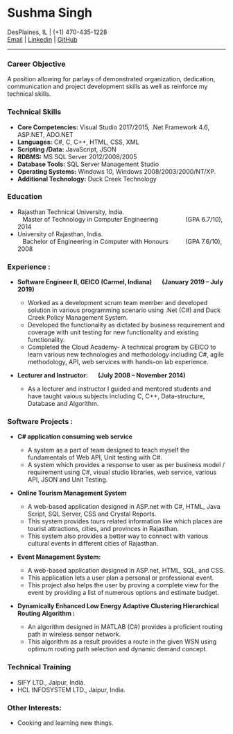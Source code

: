 # **Sushma Singh**
DesPlaines, IL | (+1) 470-435-1228 <br>
[Email](mailto:sushma2511@gmail.com) | [Linkedin](https://www.linkedin.com/in/sushma-s-026888132) | [GitHub](https://github.com/Ersushma/CV/edit/gh-pages/README.md)
___
### **Career Objective**
A position allowing for parlays of demonstrated organization, dedication, communication and project development skills as well as reinforce my technical skills. <br>

### **Technical Skills**
- **Core Competencies:** Visual Studio 2017/2015, .Net Framework 4.6, ASP.NET, ADO.NET 
- **Languages:**			C#, C, C++, HTML, CSS, XML
- **Scripting /Data:**			JavaScript, JSON
- **RDBMS:**				MS SQL Server 2012/2008/2005 
- **Database Tools:**			SQL Server Management Studio
- **Operating Systems:**		Windows 10, Windows 2008/2003/2000/NT/XP. 
- **Additional Technology:**		Duck Creek Technology   

### **Education** 
- Rajasthan Technical University, India.  
&nbsp;&nbsp; Master of Technology in Computer Engineering  &nbsp;&nbsp;&nbsp;&nbsp;&nbsp;&nbsp;&nbsp;&nbsp;&nbsp;&nbsp;&nbsp;&nbsp;&nbsp;&nbsp; (GPA 6.7/10), 2014
- University of Rajasthan, India.   
&nbsp;&nbsp; Bachelor of Engineering in Computer with Honours  &nbsp;&nbsp;&nbsp;&nbsp;&nbsp;&nbsp;&nbsp;&nbsp; (GPA 7.6/10), 2008  

### **Experience** : 
* **Software Engineer II, GEICO (Carmel, Indiana)	   	  &nbsp;&nbsp;&nbsp;&nbsp;&nbsp; (January 2019 – July 2019)**
  * Worked as a development scrum team member and developed solution in various programming scenario using .Net (C#) and Duck Creek Policy Management System.
  * Developed the functionality as dictated by business requirement and coverage with unit testing for new functionality and existing functionality.
  * Completed the Cloud Academy- A technical program by GEICO to learn various new technologies and methodology including C#, agile methodology, API, web services with hands-on  lab experience.
  
* **Lecturer and Instructor:  &nbsp;&nbsp;&nbsp;&nbsp;&nbsp; (July 2008 – November 2014)**  
  * As a lecturer and instructor I guided and mentored students and have taught vaious subjects including C, C++, Data-structure, Database and Algorithm. 		  

### **Software Projects** : 
* **C# application consuming web service**
  * A system  as a part of team designed to teach myself the fundamentals of Web API, Unit testing with C#.
  * A system which provides a response to user as per business model / requirement using C#, visual studio libraries, web service, various API, JSON and Unit Testing.

* **Online Tourism Management System**
  * A web-based application designed in ASP.net with C#, HTML, Java Script, SQL Server, CSS and Crystal Reports.
  * This system provides tours related information like which places are tourist attractions, cities, and provinces in Rajasthan.
  * This system also provides a better way to connect with various cultural events in different cities of Rajasthan.
  
* **Event Management System:**
  * A web-based application designed in ASP.net, HTML, SQL, and CSS.
  * This application lets a user plan a personal or professional event.
  * This project also helps the user by proving a complete view for the event by providing a list of numerous options and estimate budget.  
  
* **Dynamically Enhanced Low Energy Adaptive Clustering Hierarchical Routing Algorithm :**
   * An algorithm designed in MATLAB (C#) provides a proficient routing path in wireless sensor network.
   * This algorithm as a result provides a route in the given WSN using optimum routing path selection and dynamic demand concept.

### **Technical Training**
  * SIFY LTD., Jaipur, India.
  * HCL INFOSYSTEM LTD., Jaipur, India.  

 
### **Other Interests:**
  * Cooking and learning new things. 

